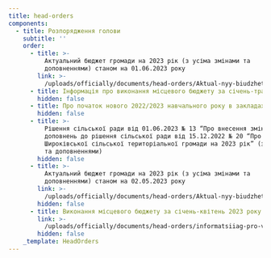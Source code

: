 ```yaml
---
title: head-orders
components:
  - title: Розпорядження голови
    subtitle: ''
    order:
      - title: >-
          Актуальний бюджет громади на 2023 рік (з усіма змінами та
          доповненнями) станом на 01.06.2023 року
        link: >-
          /uploads/officially/documents/head-orders/Aktual-nyy-biudzhet-hromady-na-2023-rik-z-usima-zminamy-ta-dopovnenniamy-stanom-na-01.06.2023-roku.doc
      - title: Інформація про виконання місцевого бюджету за січень-травень 2023 року
        hidden: false
      - title: Про початок нового 2022/2023 навчального року в закладах освіти
        hidden: false
      - title: >-
          Рішення сільської ради від 01.06.2023 № 13 “Про внесення змін та
          доповнень до рішення сільської ради від 15.12.2022 № 20 “Про бюджет
          Широківської сільської територіальної громади на 2023 рік” (зі змінами
          та доповненнями)
        hidden: false
      - title: >-
          Актуальний бюджет громади на 2023 рік (з усіма змінами та
          доповненнями) станом на 02.05.2023 року
        link: >-
          /uploads/officially/documents/head-orders/Aktual-nyy-biudzhet-hromady-na-2023-rik-z-usima-zminamy-ta-dopovnenniamy-stanom-na-02.05.2023-roku.doc
        hidden: false
      - title: Виконання місцевого бюджету за січень-квітень 2023 року
        link: >-
          /uploads/officially/documents/head-orders/informatsiiag-pro-vykonannia-mistsevoho-biudzhetu-za-sichen-kviten-2023-roku.xlsx
        hidden: false
    _template: HeadOrders
---
```


